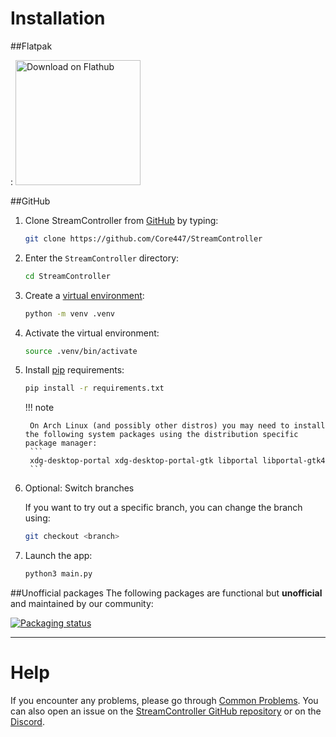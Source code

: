 # Installation

##Flatpak

: <a href='https://flathub.org/apps/details/com.core447.StreamController'><img width='200px' alt='Download on Flathub' src='https://flathub.org/assets/badges/flathub-badge-en.png'/></a>

##GitHub

1. Clone StreamController from [GitHub](https://github.com/Core447/StreamController) by typing:
    ```sh
    git clone https://github.com/Core447/StreamController
    ```
2. Enter the `StreamController` directory:
    ```sh
    cd StreamController
    ```
3. Create a [virtual environment](https://docs.python.org/3/library/venv.html):
    ```sh
    python -m venv .venv
    ```
4. Activate the virtual environment:
    ```sh
    source .venv/bin/activate
    ```
5. Install [pip](https://pypi.org/project/pip/) requirements:
    ```sh
    pip install -r requirements.txt
    ```

    !!! note

        On Arch Linux (and possibly other distros) you may need to install the following system packages using the distribution specific package manager:
        ```
        xdg-desktop-portal xdg-desktop-portal-gtk libportal libportal-gtk4
        ```
    
6. Optional: Switch branches

    If you want to try out a specific branch, you can change the branch using:
    ```sh
    git checkout <branch>
    ```    

7. Launch the app:
    ```sh
    python3 main.py
    ```

##Unofficial packages
The following packages are functional but **unofficial** and maintained by our community:

[![Packaging status](https://repology.org/badge/vertical-allrepos/streamcontroller.svg)](https://repology.org/project/streamcontroller/versions)

---

# Help
If you encounter any problems, please go through [Common Problems](common_problems.md). You can also open an issue on the [StreamController GitHub repository](https://github.com/Core447/StreamController) or on the [Discord](https://discord.gg/MSyHM8TN3u).